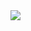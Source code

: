 <img src="https://capsule-render.vercel.app/api?type=wave&color=auto&height=300&section=header&text=EverydayMail&fontSize=90" />
